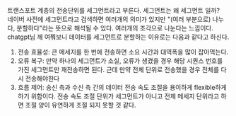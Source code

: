 트랜스포트 계층의 전송단위를 세그먼트라고 부른다. 세그먼트는 왜 세그먼트 일까?   
네이버 사전에 세그먼트라고 검색하면 여러개의 의미가 있지만 "(여러 부분으로) 나누다, 분할하다"라는 뜻으로 해석될 수 있다. 여러개의 조각으로 나눈다는 느낌이다.   
chatgpt님 께 여쭤보니 데이터를 세그먼트로 분할하는 이유로는 다음과 같다고 하신다.   
1. 전송 효율성: 큰 메세지를 한 번에 전송하면 소요 시간과 대역폭을 많이 잡아먹는다.
2. 오류 복구: 만약 하나의 세그먼트가 소실, 오류가 생겼을 경우 해당 시퀀스 번호를 가진 세그먼트만 재전송하면 된다. 근데 만약 전체 단위로 전송했을 경우 전체를 다시 전송해야한다
3. 흐름 제어: 송신 측과 수신 측 간의 데이터 전송 속도 조절을 용이하게 flexible하게 하기 위함이다. 전송 속도 조절 단위가 세그먼트가 아니고 전체 메세지 단위라고 하면 조절 양이 유연하게 조절 되지 못할 것 같다.
